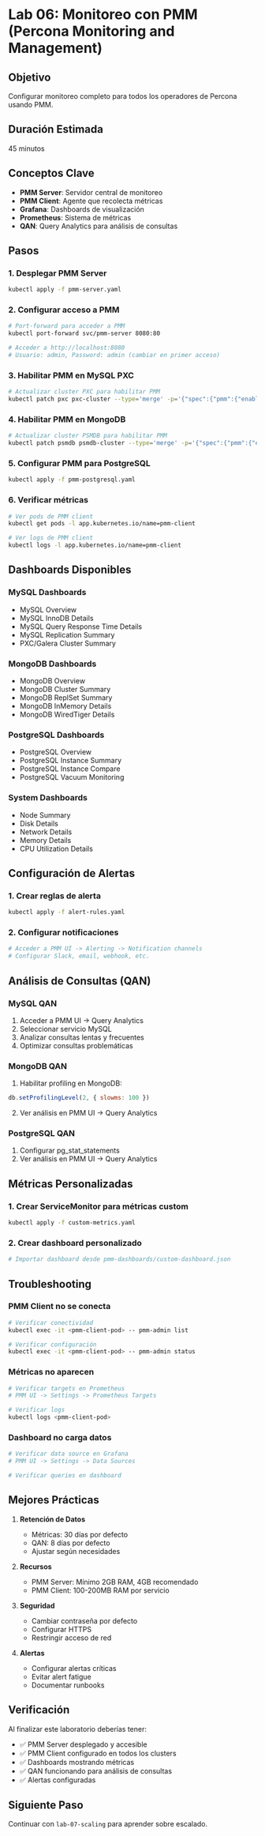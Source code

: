 # Lab 06: Monitoreo con PMM (Percona Monitoring and Management)

## Objetivo
Configurar monitoreo completo para todos los operadores de Percona usando PMM.

## Duración Estimada
45 minutos

## Conceptos Clave
- **PMM Server**: Servidor central de monitoreo
- **PMM Client**: Agente que recolecta métricas
- **Grafana**: Dashboards de visualización
- **Prometheus**: Sistema de métricas
- **QAN**: Query Analytics para análisis de consultas

## Pasos

### 1. Desplegar PMM Server

```bash
kubectl apply -f pmm-server.yaml
```

### 2. Configurar acceso a PMM

```bash
# Port-forward para acceder a PMM
kubectl port-forward svc/pmm-server 8080:80

# Acceder a http://localhost:8080
# Usuario: admin, Password: admin (cambiar en primer acceso)
```

### 3. Habilitar PMM en MySQL PXC

```bash
# Actualizar cluster PXC para habilitar PMM
kubectl patch pxc pxc-cluster --type='merge' -p='{"spec":{"pmm":{"enabled":true,"serverHost":"pmm-server"}}}'
```

### 4. Habilitar PMM en MongoDB

```bash
# Actualizar cluster PSMDB para habilitar PMM
kubectl patch psmdb psmdb-cluster --type='merge' -p='{"spec":{"pmm":{"enabled":true,"serverHost":"pmm-server"}}}'
```

### 5. Configurar PMM para PostgreSQL

```bash
kubectl apply -f pmm-postgresql.yaml
```

### 6. Verificar métricas

```bash
# Ver pods de PMM client
kubectl get pods -l app.kubernetes.io/name=pmm-client

# Ver logs de PMM client
kubectl logs -l app.kubernetes.io/name=pmm-client
```

## Dashboards Disponibles

### MySQL Dashboards
- MySQL Overview
- MySQL InnoDB Details
- MySQL Query Response Time Details
- MySQL Replication Summary
- PXC/Galera Cluster Summary

### MongoDB Dashboards
- MongoDB Overview
- MongoDB Cluster Summary
- MongoDB ReplSet Summary
- MongoDB InMemory Details
- MongoDB WiredTiger Details

### PostgreSQL Dashboards
- PostgreSQL Overview
- PostgreSQL Instance Summary
- PostgreSQL Instance Compare
- PostgreSQL Vacuum Monitoring

### System Dashboards
- Node Summary
- Disk Details
- Network Details
- Memory Details
- CPU Utilization Details

## Configuración de Alertas

### 1. Crear reglas de alerta

```bash
kubectl apply -f alert-rules.yaml
```

### 2. Configurar notificaciones

```bash
# Acceder a PMM UI -> Alerting -> Notification channels
# Configurar Slack, email, webhook, etc.
```

## Análisis de Consultas (QAN)

### MySQL QAN
1. Acceder a PMM UI -> Query Analytics
2. Seleccionar servicio MySQL
3. Analizar consultas lentas y frecuentes
4. Optimizar consultas problemáticas

### MongoDB QAN
1. Habilitar profiling en MongoDB:
```javascript
db.setProfilingLevel(2, { slowms: 100 })
```
2. Ver análisis en PMM UI -> Query Analytics

### PostgreSQL QAN
1. Configurar pg_stat_statements
2. Ver análisis en PMM UI -> Query Analytics

## Métricas Personalizadas

### 1. Crear ServiceMonitor para métricas custom

```bash
kubectl apply -f custom-metrics.yaml
```

### 2. Crear dashboard personalizado

```bash
# Importar dashboard desde pmm-dashboards/custom-dashboard.json
```

## Troubleshooting

### PMM Client no se conecta
```bash
# Verificar conectividad
kubectl exec -it <pmm-client-pod> -- pmm-admin list

# Verificar configuración
kubectl exec -it <pmm-client-pod> -- pmm-admin status
```

### Métricas no aparecen
```bash
# Verificar targets en Prometheus
# PMM UI -> Settings -> Prometheus Targets

# Verificar logs
kubectl logs <pmm-client-pod>
```

### Dashboard no carga datos
```bash
# Verificar data source en Grafana
# PMM UI -> Settings -> Data Sources

# Verificar queries en dashboard
```

## Mejores Prácticas

1. **Retención de Datos**
   - Métricas: 30 días por defecto
   - QAN: 8 días por defecto
   - Ajustar según necesidades

2. **Recursos**
   - PMM Server: Mínimo 2GB RAM, 4GB recomendado
   - PMM Client: 100-200MB RAM por servicio

3. **Seguridad**
   - Cambiar contraseña por defecto
   - Configurar HTTPS
   - Restringir acceso de red

4. **Alertas**
   - Configurar alertas críticas
   - Evitar alert fatigue
   - Documentar runbooks

## Verificación

Al finalizar este laboratorio deberías tener:
- ✅ PMM Server desplegado y accesible
- ✅ PMM Client configurado en todos los clusters
- ✅ Dashboards mostrando métricas
- ✅ QAN funcionando para análisis de consultas
- ✅ Alertas configuradas

## Siguiente Paso
Continuar con `lab-07-scaling` para aprender sobre escalado.
